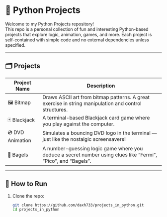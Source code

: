 # 🐍 Python Projects

Welcome to my Python Projects repository!  
This repo is a personal collection of fun and interesting Python-based projects that explore logic, animation, games, and more. Each project is self-contained with simple code and no external dependencies unless specified.

---

## 🗂️ Projects

| Project Name     | Description |
|------------------|-------------|
| 🖼️ Bitmap         | Draws ASCII art from bitmap patterns. A great exercise in string manipulation and control structures. |
| 🃏 Blackjack       | A terminal-based Blackjack card game where you play against the computer. |
| 💿 DVD Animation  | Simulates a bouncing DVD logo in the terminal — just like the nostalgic screensavers! |
| 🎲 Bagels         | A number-guessing logic game where you deduce a secret number using clues like “Fermi”, “Pico”, and “Bagels”. |

---

## 📌 How to Run

1. Clone the repo:
   ```bash
   git clone https://github.com/daxh733/projects_in_python.git
   cd projects_in_python
